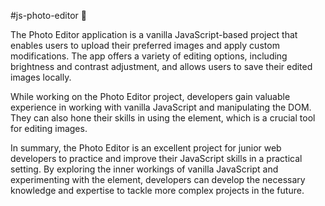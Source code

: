 #js-photo-editor 📸

The Photo Editor application is a vanilla JavaScript-based project that enables users to upload their preferred images and apply custom modifications. The app offers a variety of editing options, including brightness and contrast adjustment, and allows users to save their edited images locally.

While working on the Photo Editor project, developers gain valuable experience in working with vanilla JavaScript and manipulating the DOM. They can also hone their skills in using the <canvas> element, which is a crucial tool for editing images.

In summary, the Photo Editor is an excellent project for junior web developers to practice and improve their JavaScript skills in a practical setting. By exploring the inner workings of vanilla JavaScript and experimenting with the <canvas> element, developers can develop the necessary knowledge and expertise to tackle more complex projects in the future.
